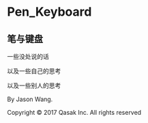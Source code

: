# Pen_Keyboard
## 笔与键盘

一些没处说的话

以及一些自己的思考

以及一些别人的思考

By Jason Wang.

Copyright © 2017 Qasak Inc. All rights reserved
